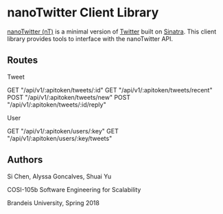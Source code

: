 # nanoTwitter Client Library

[nanoTwitter (nT)](https://github.com/amgoncalves/sassy-twitter) is a minimal version of [Twitter](https://twitter.com/) built on [Sinatra](http://sinatrarb.com/).  This client library provides tools to interface with the nanoTwitter API.

## Routes

Tweet

GET "/api/v1/:apitoken/tweets/:id"
GET "/api/v1/:apitoken/tweets/recent"
POST "/api/v1/:apitoken/tweets/new"
POST "/api/v1/:apitoken/tweets/:id/reply"

User

GET "/api/v1/:apitoken/users/:key"
GET "/api/v1/:apitoken/users/:key/tweets"

## Authors

Si Chen, Alyssa Goncalves, Shuai Yu

COSI-105b Software Engineering for Scalability

Brandeis University, Spring 2018
